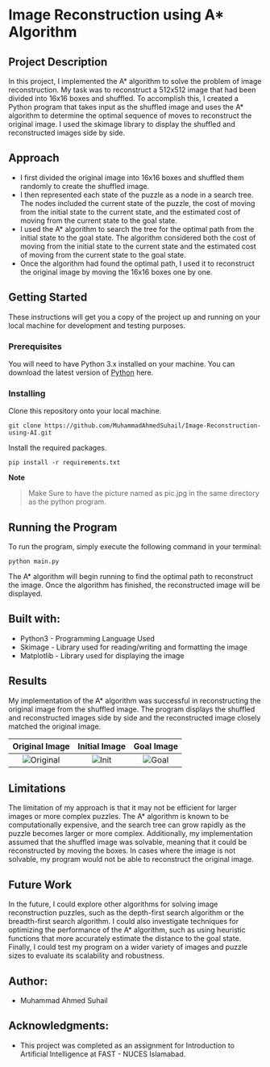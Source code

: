 # Image Reconstruction using A* Algorithm

## Project Description

In this project, I implemented the A* algorithm to solve the problem of image reconstruction. My task was to reconstruct a 512x512 image that had been divided into 16x16 boxes and shuffled. To accomplish this, I created a Python program that takes input as the shuffled image and uses the A* algorithm to determine the optimal sequence of moves to reconstruct the original image. I used the skimage library to display the shuffled and reconstructed images side by side.

## Approach

- I first divided the original image into 16x16 boxes and shuffled them randomly to create the shuffled image.
- I then represented each state of the puzzle as a node in a search tree. The nodes included the current state of the puzzle, the cost of moving from the initial state to the current state, and the estimated cost of moving from the current state to the goal state.
- I used the A* algorithm to search the tree for the optimal path from the initial state to the goal state. The algorithm considered both the cost of moving from the initial state to the current state and the estimated cost of moving from the current state to the goal state.
- Once the algorithm had found the optimal path, I used it to reconstruct the original image by moving the 16x16 boxes one by one.

## Getting Started
These instructions will get you a copy of the project up and running on your local machine for development and testing purposes.

### Prerequisites
You will need to have Python 3.x installed on your machine. You can download the latest version of [Python](https://www.python.org/downloads/) here.

### Installing
Clone this repository onto your local machine.
```
git clone https://github.com/MuhammadAhmedSuhail/Image-Reconstruction-using-AI.git
```
Install the required packages.
```
pip install -r requirements.txt
```
**Note**
> Make Sure to have the picture named as pic.jpg in the same directory as the python program.
## Running the Program
To run the program, simply execute the following command in your terminal:
```
python main.py
```
The A* algorithm will begin running to find the optimal path to reconstruct the image. Once the algorithm has finished, the reconstructed image will be displayed.
## Built with:
- Python3 - Programming Language Used
- Skimage - Library used for reading/writing and formatting the image
- Matplotlib - Library used for displaying the image 
## Results
My implementation of the A* algorithm was successful in reconstructing the original image from the shuffled image.
The program displays the shuffled and reconstructed images side by side and the reconstructed image closely matched the original image.


Original Image             |  Initial Image            | Goal Image
:-------------------------:|:-------------------------:|:-------------------------:
 ![Original](https://user-images.githubusercontent.com/72251313/232824633-9dac0864-32fc-4206-bd7a-57b3ad4f0231.png) | ![Init](https://user-images.githubusercontent.com/72251313/232823971-a52ca173-81e3-4c99-a31c-054e2a472ce8.png) | ![Goal](https://user-images.githubusercontent.com/72251313/232823966-d93f8c42-c8c5-4b78-a498-6770ec4fdf88.png)

## Limitations
The limitation of my approach is that it may not be efficient for larger images or more complex puzzles. The A* algorithm is known to be computationally expensive, and the search tree can grow rapidly as the puzzle becomes larger or more complex. Additionally, my implementation assumed that the shuffled image was solvable, meaning that it could be reconstructed by moving the boxes. In cases where the image is not solvable, my program would not be able to reconstruct the original image.

## Future Work
In the future, I could explore other algorithms for solving image reconstruction puzzles, such as the depth-first search algorithm or the breadth-first search algorithm. I could also investigate techniques for optimizing the performance of the A* algorithm, such as using heuristic functions that more accurately estimate the distance to the goal state. Finally, I could test my program on a wider variety of images and puzzle sizes to evaluate its scalability and robustness.

## Author:
- Muhammad Ahmed Suhail

## Acknowledgments:
- This project was completed as an assignment for Introduction to Artificial Intelligence at FAST - NUCES Islamabad.









